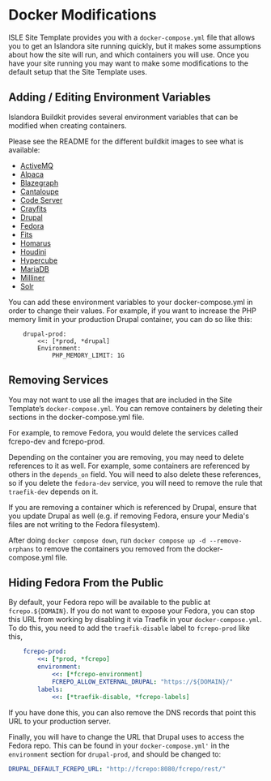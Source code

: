 # Docker Modifications

ISLE Site Template provides you with a `docker-compose.yml` file that allows you to get an Islandora site running quickly, but it makes some assumptions about how the site will run, and which containers you will use. Once you have your site running you may want to make some modifications to the default setup that the Site Template uses.

## Adding / Editing Environment Variables

Islandora Buildkit provides several environment variables that can be modified when creating containers.

Please see the README for the different buildkit images to see what is available:

- [ActiveMQ](https://github.com/Islandora-Devops/isle-buildkit/tree/main/activemq)
- [Alpaca](https://github.com/Islandora-Devops/isle-buildkit/tree/main/alpaca)
- [Blazegraph](https://github.com/Islandora-Devops/isle-buildkit/tree/main/blazegraph)
- [Cantaloupe](https://github.com/Islandora-Devops/isle-buildkit/tree/main/cantaloupe)
- [Code Server](https://github.com/Islandora-Devops/isle-buildkit/tree/main/code-server)
- [Crayfits](https://github.com/Islandora-Devops/isle-buildkit/tree/main/crayfits)
- [Drupal](https://github.com/Islandora-Devops/isle-buildkit/tree/main/drupal)
- [Fedora](https://github.com/Islandora-Devops/isle-buildkit/tree/main/fcrepo6)
- [Fits](https://github.com/Islandora-Devops/isle-buildkit/tree/main/fits)
- [Homarus](https://github.com/Islandora-Devops/isle-buildkit/tree/main/homarus)
- [Houdini](https://github.com/Islandora-Devops/isle-buildkit/tree/main/houdini)
- [Hypercube](https://github.com/Islandora-Devops/isle-buildkit/tree/main/hypercube)
- [MariaDB](https://github.com/Islandora-Devops/isle-buildkit/tree/main/mariadb)
- [Milliner](https://github.com/Islandora-Devops/isle-buildkit/tree/main/milliner)
- [Solr](https://github.com/Islandora-Devops/isle-buildkit/tree/main/solr)

You can add these environment variables to your docker-compose.yml in order to change their values. For example, if you want to increase the PHP memory limit in your production Drupal container, you can do so like this:

```
    drupal-prod:
        <<: [*prod, *drupal]
        Environment:
            PHP_MEMORY_LIMIT: 1G
```


## Removing Services

You may not want to use all the images that are included in the Site Template’s `docker-compose.yml`. You can remove containers by deleting their sections in the docker-compose.yml file.

For example, to remove Fedora, you would delete the services called fcrepo-dev and fcrepo-prod.

Depending on the container you are removing, you may need to delete references to it as well. For example, some containers are referenced by others in the `depends_on` field. You will need to also delete these references, so if you delete the `fedora-dev` service, you will need to remove the rule that `traefik-dev` depends on it.

If you are removing a container which is referenced by Drupal, ensure that you update Drupal as well (e.g. if removing Fedora, ensure your Media's files are not writing to the Fedora filesystem).

After doing `docker compose down`, run `docker compose up -d --remove-orphans` to remove the containers you removed from the docker-compose.yml file. 

## Hiding Fedora From the Public

By default, your Fedora repo will be available to the public at `fcrepo.${DOMAIN}`. If you do not want to expose your Fedora, you can stop this URL from working by disabling it via Traefik in your `docker-compose.yml`. To do this, you need to add the `traefik-disable` label to `fcrepo-prod` like this,

```yaml
    fcrepo-prod:
        <<: [*prod, *fcrepo]
        environment:
            <<: [*fcrepo-environment]
            FCREPO_ALLOW_EXTERNAL_DRUPAL: "https://${DOMAIN}/"
        labels:
            <<: [*traefik-disable, *fcrepo-labels]
```

If you have done this, you can also remove the DNS records that point this URL to your production server.

Finally, you will have to change the URL that Drupal uses to access the Fedora repo. This can be found in your `docker-compose.yml'` in the `environment` section for `drupal-prod`, and should be changed to:

```yaml
DRUPAL_DEFAULT_FCREPO_URL: "http://fcrepo:8080/fcrepo/rest/"
```
